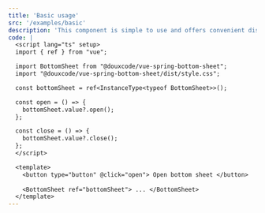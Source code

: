 ```yaml
---
title: 'Basic usage'
src: '/examples/basic'
description: 'This component is simple to use and offers convenient dismissal options: close with the keyboard (esc), swipe down, or click outside. <br> By default, the component utilizes a single snap point determined by its minHeight. This minHeight dynamically adjusts its height based on the content within.'
code: |
  <script lang="ts" setup>
  import { ref } from "vue";

  import BottomSheet from "@douxcode/vue-spring-bottom-sheet";
  import "@douxcode/vue-spring-bottom-sheet/dist/style.css";

  const bottomSheet = ref<InstanceType<typeof BottomSheet>>();

  const open = () => {
    bottomSheet.value?.open();
  };

  const close = () => {
    bottomSheet.value?.close();
  };
  </script>

  <template>
    <button type="button" @click="open"> Open bottom sheet </button>
    
    <BottomSheet ref="bottomSheet"> ... </BottomSheet>
  </template>
---
```

